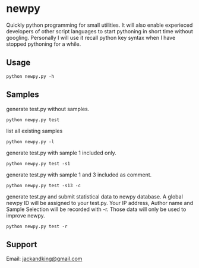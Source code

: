 newpy
=====

Quickly python programming for small utilities. It will also enable experieced developers of other script languages to start pythoning in short time without googling. Personally I will use it recall python key syntax when I have stopped pythoning for a while.

Usage
-----
    python newpy.py -h

Samples
-------
generate test.py without samples.

    python newpy.py test

list all existing samples

    python newpy.py -l

generate test.py with sample 1 included only.

    python newpy.py test -s1

generate test.py with sample 1 and 3 included as comment.

    python newpy.py test -s13 -c

generate test.py and submit statistical data to newpy database. A global newpy ID will be assigned to your test.py. Your IP address, Author name and Sample Selection will be recorded with -r. Those data will only be used to improve newpy.

    python newpy.py test -r

Support
-------
Email: jackandking@gmail.com
